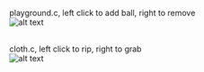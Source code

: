 playground.c, left click to add ball, right to remove <br>
![alt text](playground.gif)

<br> cloth.c, left click to rip, right to grab <br>
![alt text](cloth.gif)